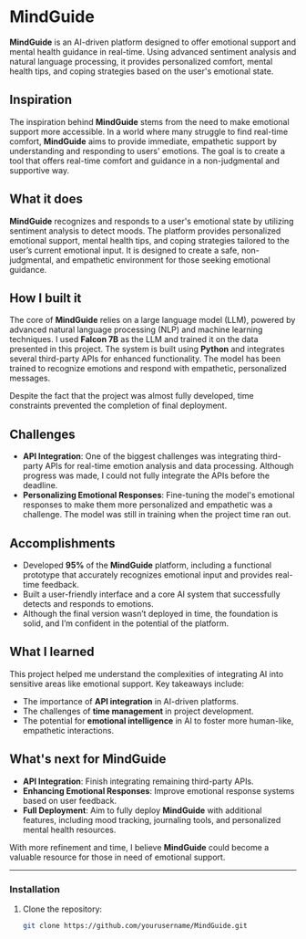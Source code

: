 # **MindGuide**

**MindGuide** is an AI-driven platform designed to offer emotional support and mental health guidance in real-time. Using advanced sentiment analysis and natural language processing, it provides personalized comfort, mental health tips, and coping strategies based on the user's emotional state.

## **Inspiration**

The inspiration behind **MindGuide** stems from the need to make emotional support more accessible. In a world where many struggle to find real-time comfort, **MindGuide** aims to provide immediate, empathetic support by understanding and responding to users' emotions. The goal is to create a tool that offers real-time comfort and guidance in a non-judgmental and supportive way.

## **What it does**

**MindGuide** recognizes and responds to a user's emotional state by utilizing sentiment analysis to detect moods. The platform provides personalized emotional support, mental health tips, and coping strategies tailored to the user’s current emotional input. It is designed to create a safe, non-judgmental, and empathetic environment for those seeking emotional guidance.

## **How I built it**

The core of **MindGuide** relies on a large language model (LLM), powered by advanced natural language processing (NLP) and machine learning techniques. I used **Falcon 7B** as the LLM and trained it on the data presented in this project. The system is built using **Python** and integrates several third-party APIs for enhanced functionality. The model has been trained to recognize emotions and respond with empathetic, personalized messages.

Despite the fact that the project was almost fully developed, time constraints prevented the completion of final deployment.

## **Challenges**

- **API Integration**: One of the biggest challenges was integrating third-party APIs for real-time emotion analysis and data processing. Although progress was made, I could not fully integrate the APIs before the deadline.
- **Personalizing Emotional Responses**: Fine-tuning the model's emotional responses to make them more personalized and empathetic was a challenge. The model was still in training when the project time ran out.

## **Accomplishments**

- Developed **95%** of the **MindGuide** platform, including a functional prototype that accurately recognizes emotional input and provides real-time feedback.
- Built a user-friendly interface and a core AI system that successfully detects and responds to emotions.
- Although the final version wasn’t deployed in time, the foundation is solid, and I’m confident in the potential of the platform.

## **What I learned**

This project helped me understand the complexities of integrating AI into sensitive areas like emotional support. Key takeaways include:
- The importance of **API integration** in AI-driven platforms.
- The challenges of **time management** in project development.
- The potential for **emotional intelligence** in AI to foster more human-like, empathetic interactions.

## **What's next for MindGuide**

- **API Integration**: Finish integrating remaining third-party APIs.
- **Enhancing Emotional Responses**: Improve emotional response systems based on user feedback.
- **Full Deployment**: Aim to fully deploy **MindGuide** with additional features, including mood tracking, journaling tools, and personalized mental health resources. 

With more refinement and time, I believe **MindGuide** could become a valuable resource for those in need of emotional support.

---

### **Installation**

1. Clone the repository:
   ```bash
   git clone https://github.com/yourusername/MindGuide.git
